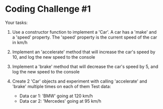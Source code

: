 # Coding Challenge #1

Your tasks:

1. Use a constructor function to implement a 'Car'. A car has a 'make' and a
   'speed' property. The 'speed' property is the current speed of the car in
   km/h
2. Implement an 'accelerate' method that will increase the car's speed by 10,
   and log the new speed to the console
3. Implement a 'brake' method that will decrease the car's speed by 5, and log
   the new speed to the console
4. Create 2 'Car' objects and experiment with calling 'accelerate' and
   'brake' multiple times on each of them
   Test data:

   - Data car 1: 'BMW' going at 120 km/h
   - Data car 2: 'Mercedes' going at 95 km/h
